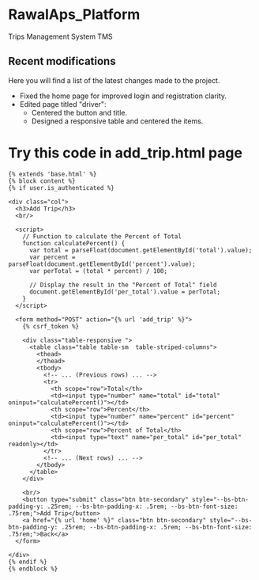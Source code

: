 # RawalAps_Platform
Trips Management System TMS


## Recent modifications

Here you will find a list of the latest changes made to the project.

- Fixed the home page for improved login and registration clarity.
- Edited page titled "driver":
  - Centered the button and title.
  - Designed a responsive table and centered the items.


# Try this code in add_trip.html page
```
{% extends 'base.html' %}
{% block content %}
{% if user.is_authenticated %}

<div class="col">
  <h3>Add Trip</h3>
  <br/>

  <script>
    // Function to calculate the Percent of Total
    function calculatePercent() {
      var total = parseFloat(document.getElementById('total').value);
      var percent = parseFloat(document.getElementById('percent').value);
      var perTotal = (total * percent) / 100;

      // Display the result in the "Percent of Total" field
      document.getElementById('per_total').value = perTotal;
    }
  </script>

  <form method="POST" action="{% url 'add_trip' %}">
    {% csrf_token %}

    <div class="table-responsive ">
      <table class="table table-sm  table-striped-columns">
        <thead>
        </thead>
        <tbody>
          <!-- ... (Previous rows) ... -->
          <tr>
            <th scope="row">Total</th>
            <td><input type="number" name="total" id="total" oninput="calculatePercent()"></td>
            <th scope="row">Percent</th>
            <td><input type="number" name="percent" id="percent" oninput="calculatePercent()"></td>
            <th scope="row">Percent of Total</th>
            <td><input type="text" name="per_total" id="per_total" readonly></td>
          </tr>
          <!-- ... (Next rows) ... -->
        </tbody>
      </table>
    </div>

    <br/>
    <button type="submit" class="btn btn-secondary" style="--bs-btn-padding-y: .25rem; --bs-btn-padding-x: .5rem; --bs-btn-font-size: .75rem;">Add Trip</button>
    <a href="{% url 'home' %}" class="btn btn-secondary" style="--bs-btn-padding-y: .25rem; --bs-btn-padding-x: .5rem; --bs-btn-font-size: .75rem;">Back</a>
  </form>

</div>
{% endif %}
{% endblock %}
  ```
